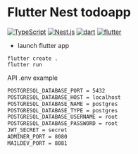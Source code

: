# Flutter Nest todoapp

[![TypeScript](https://img.shields.io/badge/TypeScript-007ACC?style=for-the-badge&logo=typescript&logoColor=white)](https://www.typescriptlang.org/docs/)
[![Nest.js](https://img.shields.io/badge/Nest.js-E0234D?style=for-the-badge&logo=nestjs&logoColor=white)](https://nestjs.com/)
[![dart](https://img.shields.io/badge/Dart-2DB6F5?style=for-the-badge&logo=dart&logoColor=FFFFFF)](https://dart.dev/)
[![flutter](https://img.shields.io/badge/Flutter-60C8F7?style=for-the-badge&logo=flutter&logoColor=FFFFFF)](https://flutter.dev/)

- launch flutter app
```
flutter create .
flutter run
```

API .env example
```bash
POSTGRESQL_DATABASE_PORT = 5432
POSTGRESQL_DATABASE_HOST = localhost
POSTGRESQL_DATABASE_NAME = postgres
POSTGRESQL_DATABASE_TYPE = postgres
POSTGRESQL_DATABASE_USERNAME = root
POSTGRESQL_DATABASE_PASSWORD = root
JWT_SECRET = secret
ADMINER_PORT = 8080
MAILDEV_PORT = 8081
```
